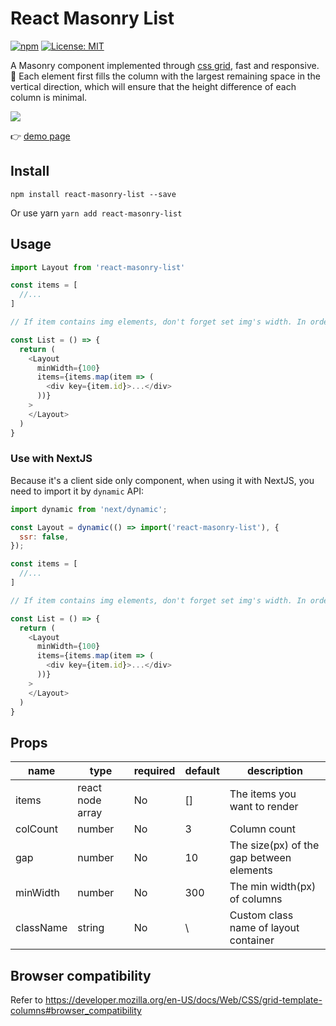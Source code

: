 # React Masonry List

[![npm](https://img.shields.io/npm/v/react-masonry-list.svg?style=flat-square)](https://www.npmjs.com/package/react-masonry-list)
[![License: MIT](https://img.shields.io/badge/License-MIT-yellow.svg)](https://opensource.org/licenses/MIT)

A Masonry component implemented through [css grid](https://developer.mozilla.org/en-US/docs/Web/CSS/CSS_Grid_Layout), fast and responsive.
:star2: Each element first fills the column with the largest remaining space in the vertical direction, which will ensure that the height difference of each column is minimal.

![](https://user-images.githubusercontent.com/16912880/177976842-35ca3306-33ef-44c1-ab23-b19fb2f4366f.gif)

:point_right: [demo page](https://react-masonry-list.vercel.app/)

## Install
`npm install react-masonry-list --save`

Or use yarn
`yarn add react-masonry-list`

## Usage
```js
import Layout from 'react-masonry-list'

const items = [
  //...
]

// If item contains img elements, don't forget set img's width. In order to get a better display effect, you can also set img's `object-fit` to `contain`.

const List = () => {
  return (
    <Layout
      minWidth={100}
      items={items.map(item => (
        <div key={item.id}>...</div>
      ))}
    >
    </Layout>
  )
}

```

### Use with NextJS
Because it's a client side only component, when using it with NextJS, you need to import it by `dynamic` API:

```js
import dynamic from 'next/dynamic';

const Layout = dynamic(() => import('react-masonry-list'), {
  ssr: false,
});

const items = [
  //...
]

// If item contains img elements, don't forget set img's width. In order to get a better display effect, you can also set img's `object-fit` to `contain`.

const List = () => {
  return (
    <Layout
      minWidth={100}
      items={items.map(item => (
        <div key={item.id}>...</div>
      ))}
    >
    </Layout>
  )
}

```

## Props

|name|type|required|default|description|
|--|--|--|--|--|
|items|react node array|No|[]|The items you want to render|
|colCount|number|No|3|Column count|
|gap|number|No|10|The size(px) of the gap between elements|
|minWidth|number|No|300|The min width(px) of columns|
|className|string|No| \ |Custom class name of layout container|

## Browser compatibility
Refer to https://developer.mozilla.org/en-US/docs/Web/CSS/grid-template-columns#browser_compatibility
